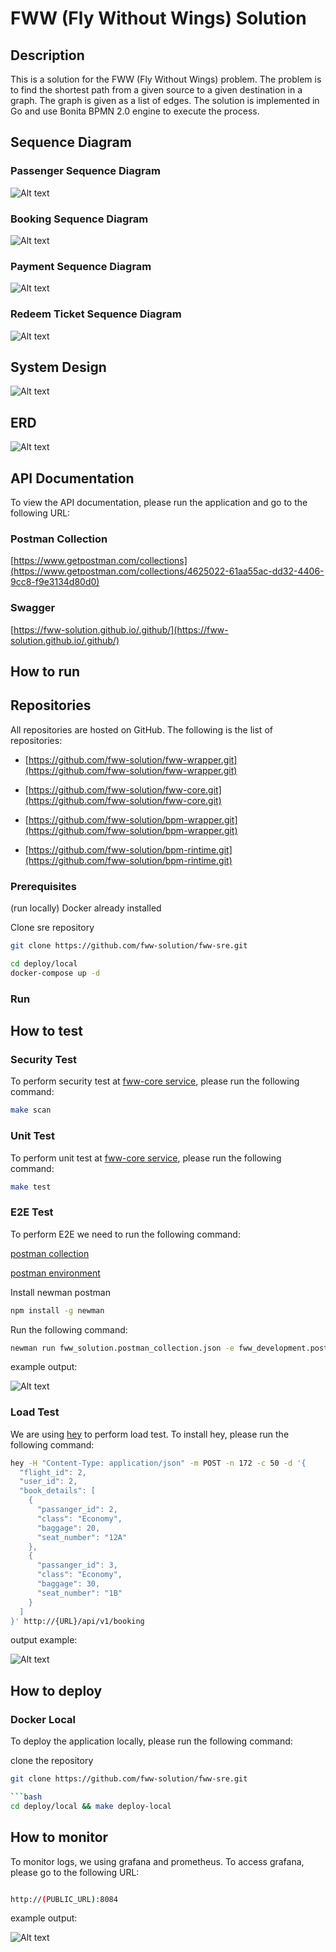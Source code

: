 # FWW (Fly Without Wings) Solution
## Description
This is a solution for the FWW (Fly Without Wings) problem. The problem is to find the shortest path from a given source to a given destination in a graph. The graph is given as a list of edges. The solution is implemented in Go and use Bonita BPMN 2.0 engine to execute the process.

## Sequence Diagram

### Passenger Sequence Diagram

![Alt text](./profile/image-2.png)

### Booking Sequence Diagram

![Alt text](./profile/image-3.png)

### Payment Sequence Diagram

![Alt text](./profile/image-4.png)

### Redeem Ticket Sequence Diagram

![Alt text](./profile/image-5.png)

## System Design

![Alt text](./profile/image-6.png)

## ERD

![Alt text](./profile/image.png)

## API Documentation

To view the API documentation, please run the application and go to the following URL:

### Postman Collection

[https://www.getpostman.com/collections](https://www.getpostman.com/collections/4625022-61aa55ac-dd32-4406-9cc8-f9e3134d80d0)

### Swagger

[https://fww-solution.github.io/.github/](https://fww-solution.github.io/.github/)

## How to run

## Repositories

All repositories are hosted on GitHub. The following is the list of repositories:

- [https://github.com/fww-solution/fww-wrapper.git](https://github.com/fww-solution/fww-wrapper.git)

- [https://github.com/fww-solution/fww-core.git](https://github.com/fww-solution/fww-core.git)

- [https://github.com/fww-solution/bpm-wrapper.git](https://github.com/fww-solution/bpm-wrapper.git)

- [https://github.com/fww-solution/bpm-rintime.git](https://github.com/fww-solution/bpm-rintime.git)

### Prerequisites

(run locally)
Docker already installed

Clone sre repository

```bash
git clone https://github.com/fww-solution/fww-sre.git
```

```bash
cd deploy/local
docker-compose up -d
```

### Run

## How to test

### Security Test

To perform security test at [fww-core service](https://github.com/fww-solution/fww-core.git), please run the following command:

```bash
make scan
```

### Unit Test

To perform unit test at [fww-core service](https://github.com/fww-solution/fww-core.git), please run the following command:

```bash
make test
```

### E2E Test

To perform E2E we need to run the following command:

[postman collection](./fww_soution.postman_collection.json)

[postman environment](./fww_development.postman_environment.json)

Install newman postman

```bash
npm install -g newman
```

Run the following command:

```bash
newman run fww_solution.postman_collection.json -e fww_development.postman_environment.json
```

example output:

![Alt text](./profile/image-1.png)

### Load Test

We are using [hey](https://github.com/rakyll/hey) to perform load test. To install hey, please run the following command:

```bash
hey -H "Content-Type: application/json" -m POST -n 172 -c 50 -d '{
  "flight_id": 2,
  "user_id": 2,
  "book_details": [
    {
      "passanger_id": 2,
      "class": "Economy",
      "baggage": 20,
      "seat_number": "12A"
    },
    {
      "passanger_id": 3,
      "class": "Economy",
      "baggage": 30,
      "seat_number": "1B"
    }
  ]
}' http://{URL}/api/v1/booking
```

output example:

![Alt text](./profile/image-8.png)


## How to deploy

### Docker Local

To deploy the application locally, please run the following command:

clone the repository

```bash
git clone https://github.com/fww-solution/fww-sre.git

```bash
cd deploy/local && make deploy-local
```

## How to monitor

To monitor logs, we using grafana and prometheus. To access grafana, please go to the following URL:

```bash

http://(PUBLIC_URL):8084

```

example output:

![Alt text](./profile/image-7.png)
